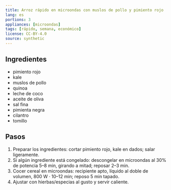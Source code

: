 ```yaml
---
title: Arroz rápido en microondas con muslos de pollo y pimiento rojo
lang: es
portions: 3
appliances: [microondas]
tags: [rápido, semana, económico]
license: CC-BY-4.0
source: synthetic
---
```

## Ingredientes
- pimiento rojo
- kale
- muslos de pollo
- quinoa
- leche de coco
- aceite de oliva
- sal fina
- pimienta negra
- cilantro
- tomillo

## Pasos
1. Preparar los ingredientes: cortar pimiento rojo, kale en dados; salar ligeramente.
2. Si algún ingrediente está congelado: descongelar en microondas al 30% de potencia 5–8 min, girando a mitad; reposar 2–3 min.
3. Cocer cereal en microondas: recipiente apto, líquido al doble de volumen, 800 W · 10–12 min; reposo 5 min tapado.
4. Ajustar con hierbas/especias al gusto y servir caliente.

